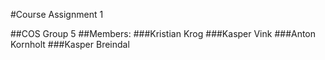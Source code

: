 #Course Assignment 1

##COS Group 5
##Members:
###Kristian Krog
###Kasper Vink
###Anton Kornholt
###Kasper Breindal 
